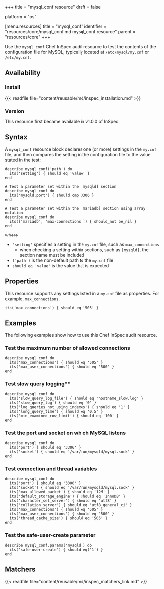 +++
title = "mysql_conf resource"
draft = false

platform = "os"

[menu.resources]
    title = "mysql_conf"
    identifier = "resources/core/mysql_conf.md mysql_conf resource"
    parent = "resources/core"
+++

Use the `mysql_conf` Chef InSpec audit resource to test the contents of the configuration file for MySQL, typically located at `/etc/mysql/my.cnf` or `/etc/my.cnf`.

## Availability

### Install

{{< readfile file="content/reusable/md/inspec_installation.md" >}}

### Version

This resource first became available in v1.0.0 of InSpec.

## Syntax

A `mysql_conf` resource block declares one (or more) settings in the `my.cnf` file, and then compares the setting in the configuration file to the value stated in the test:

    describe mysql_conf('path') do
      its('setting') { should eq 'value' }
    end

    # Test a parameter set within the [mysqld] section
    describe mysql_conf do
      its('mysqld.port') { should cmp 3306 }
    end

    # Test a parameter set within the [mariadb] section using array notation
    describe mysql_conf do
      its(['mariadb', 'max-connections']) { should_not be_nil }
    end

where

- `'setting'` specifies a setting in the `my.cnf` file, such as `max_connections`
  - when checking a setting within sections, such as `[mysqld]`, the section name must be included
- `('path')` is the non-default path to the `my.cnf` file
- `should eq 'value'` is the value that is expected

## Properties

This resource supports any settings listed in a `my.cnf` file as properties. For example, `max_connections`.

    its('max_connections') { should eq '505' }

## Examples

The following examples show how to use this Chef InSpec audit resource.

### Test the maximum number of allowed connections

    describe mysql_conf do
      its('max_connections') { should eq '505' }
      its('max_user_connections') { should eq '500' }
    end

### Test slow query logging\*\*

    describe mysql_conf do
      its('slow_query_log_file') { should eq 'hostname_slow.log' }
      its('slow_query_log') { should eq '0' }
      its('log_queries_not_using_indexes') { should eq '1' }
      its('long_query_time') { should eq '0.5' }
      its('min_examined_row_limit') { should eq '100' }
    end

### Test the port and socket on which MySQL listens

    describe mysql_conf do
      its('port') { should eq '3306' }
      its('socket') { should eq '/var/run/mysqld/mysql.sock' }
    end

### Test connection and thread variables

    describe mysql_conf do
      its('port') { should eq '3306' }
      its('socket') { should eq '/var/run/mysqld/mysql.sock' }
      its('max_allowed_packet') { should eq '12M' }
      its('default_storage_engine') { should eq 'InnoDB' }
      its('character_set_server') { should eq 'utf8' }
      its('collation_server') { should eq 'utf8_general_ci' }
      its('max_connections') { should eq '505' }
      its('max_user_connections') { should eq '500' }
      its('thread_cache_size') { should eq '505' }
    end

### Test the safe-user-create parameter

    describe mysql_conf.params('mysqld') do
      its('safe-user-create') { should eq('1') }
    end

## Matchers

{{< readfile file="content/reusable/md/inspec_matchers_link.md" >}}
